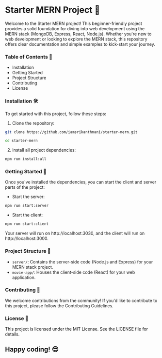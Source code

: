 # Starter MERN Project 🎉

Welcome to the Starter MERN project! This beginner-friendly project provides a solid foundation for diving into web development using the MERN stack (MongoDB, Express, React, Node.js). Whether you're new to web development or looking to explore the MERN stack, this repository offers clear documentation and simple examples to kick-start your journey.

### Table of Contents 🚀

- Installation
- Getting Started
- Project Structure
- Contributing
- License

### Installation 🛠️

To get started with this project, follow these steps:

1. Clone the repository:

```bash
git clone https://github.com/iamsrikanthnani/starter-mern.git
```

```bash
cd starter-mern
```

2. Install all project dependencies:

```bash
npm run install:all
```

### Getting Started 🚀

Once you've installed the dependencies, you can start the client and server parts of the project:

- Start the server:

```bash
npm run start:server
```

- Start the client:

```bash
npm run start:client
```

Your server will run on http://localhost:3030, and the client will run on http://localhost:3000.

### Project Structure 📂

- `server/`: Contains the server-side code (Node.js and Express) for your MERN stack project.
- `movie-app/`: Houses the client-side code (React) for your web application.

### Contributing 🤝

We welcome contributions from the community! If you'd like to contribute to this project, please follow the Contributing Guidelines.

### License 📜

This project is licensed under the MIT License. See the LICENSE file for details.

## Happy coding! 😎
